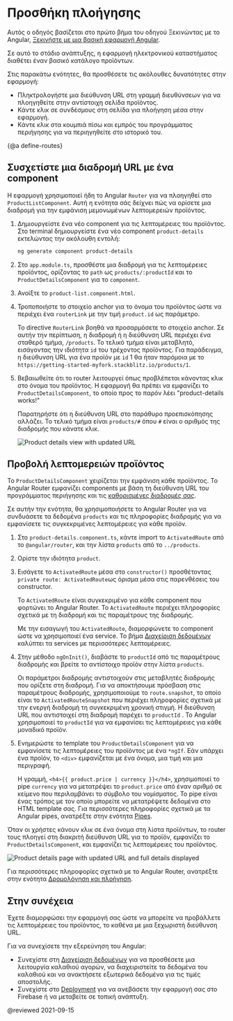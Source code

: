 # Προσθήκη πλοήγησης

Αυτός ο οδηγός βασίζεται στο πρώτο βήμα του οδηγού Ξεκινώντας με το Angular, [Ξεκινήστε με μια βασική εφαρμογή Angular](start "Get started with a basic Angular app").

Σε αυτό το στάδιο ανάπτυξης, η εφαρμογή ηλεκτρονικού καταστήματος διαθέτει έναν βασικό κατάλογο προϊόντων.

Στις παρακάτω ενότητες, θα προσθέσετε τις ακόλουθες δυνατότητες στην εφαρμογή:

* Πληκτρολογήστε μια διεύθυνση URL στη γραμμή διευθύνσεων για να πλοηγηθείτε στην αντίστοιχη σελίδα προϊόντος.
* Κάντε κλικ σε συνδέσμους στη σελίδα για πλοήγηση μέσα στην εφαρμογή.
* Κάντε κλικ στα κουμπιά πίσω και εμπρός του προγράμματος περιήγησης για να περιηγηθείτε στο ιστορικό του.

{@a define-routes}

## Συσχετίστε μια διαδρομή URL με ένα component

Η εφαρμογή χρησιμοποιεί ήδη το Angular `Router` για να πλοηγηθεί στο `ProductListComponent`.
Αυτή η ενότητα σάς δείχνει πώς να ορίσετε μια διαδρομή για την εμφάνιση μεμονωμένων λεπτομερειών προϊόντος.

1. Δημιουργείστε ένα νέο component για τις λεπτομέρειες του προϊόντος.
    Στο terminal δημιουργείστε ένα νέο component `product-details` εκτελώντας την ακόλουθη εντολή:

    ```sh
    ng generate component product-details
    ```

1. Στο `app.module.ts`, προσθέστε μια διαδρομή για τις λεπτομέρειες προϊόντος, ορίζοντας το `path` ως `products/:productId` και το `ProductDetailsComponent` για το `component`.

    <code-example header="src/app/app.module.ts" path="getting-started/src/app/app.module.ts" region="product-details-route">
    </code-example>

1. Ανοίξτε το `product-list.component.html`.

1. Τροποποιήστε το στοιχείο anchor για το όνομα του προϊόντος ώστε να περιέχει ένα `routerLink` με την τιμή `product.id` ως παράμετρο.

    <code-example header="src/app/product-list/product-list.component.html" path="getting-started/src/app/product-list/product-list.component.html" region="router-link">
    </code-example>

    Το directive `RouterLink` βοηθά να προσαρμόσετε το στοιχείο anchor.
    Σε αυτήν την περίπτωση, η διαδρομή ή η διεύθυνση URL περιέχει ένα σταθερό τμήμα, `/products`.
    Το τελικό τμήμα είναι μεταβλητό, εισάγοντας την ιδιότητα `id` του τρέχοντος προϊόντος.
    Για παράδειγμα, η διεύθυνση URL για ένα προϊόν με `id` 1 θα ήταν παρόμοια με το `https://getting-started-myfork.stackblitz.io/products/1`.

 1. Βεβαιωθείτε ότι το router λειτουργεί όπως προβλέπεται κάνοντας κλικ στο όνομα του προϊόντος.
    Η εφαρμογή θα πρέπει να εμφανίζει το `ProductDetailsComponent`, το οποίο προς το παρόν λέει "product-details works!"

    Παρατηρήστε ότι η διεύθυνση URL στο παράθυρο προεπισκόπησης αλλάζει.
    Το τελικό τμήμα είναι `products/#`  όπου `#` είναι ο αριθμός της διαδρομής που κάνατε κλικ.

    <div class="lightbox">
      <img src="generated/images/guide/start/product-details-works.png" alt="Product details view with updated URL">
    </div>

## Προβολή λεπτομερειών προϊόντος

Το `ProductDetailsComponent` χειρίζεται την εμφάνιση κάθε προϊόντος.
Το Angular Router εμφανίζει components με βάση τη διεύθυνση URL του προγράμματος περιήγησης και τις [καθορισμένες διαδρομές σας](#define-routes).

Σε αυτήν την ενότητα, θα χρησιμοποιήσετε το Angular Router για να συνδυάσετε τα δεδομένα `products` και τις πληροφορίες διαδρομής για να εμφανίσετε τις συγκεκριμένες λεπτομέρειες για κάθε προϊόν.

1. Στο `product-details.component.ts`, κάντε import το `ActivatedRoute` από το `@angular/router`, και την λίστα `products` από το `../products`.

    <code-example header="src/app/product-details/product-details.component.ts" path="getting-started/src/app/product-details/product-details.component.1.ts" region="imports">
    </code-example>

1. Ορίστε την ιδιότητα `product`.

    <code-example header="src/app/product-details/product-details.component.ts" path="getting-started/src/app/product-details/product-details.component.1.ts" region="product-prop">
    </code-example>

1. Εισάγετε το `ActivatedRoute` μέσα στο `constructor()` προσθέτοντας `private route: ActivatedRoute`ως όρισμα μέσα στις παρενθέσεις του constructor.

    <code-example header="src/app/product-details/product-details.component.ts" path="getting-started/src/app/product-details/product-details.component.1.ts" region="props-methods">
    </code-example>

    Το `ActivatedRoute` είναι συγκεκριμένο για κάθε component που φορτώνει το Angular Router.
    Το `ActivatedRoute` περιέχει πληροφορίες σχετικά με τη διαδρομή και τις παραμέτρους της διαδρομής.

    Με την εισαγωγή του `ActivatedRoute`, διαμορφώνετε το component ώστε να χρησιμοποιεί ένα service.
    Το βήμα [Διαχείριση δεδομένων](start/start-data "Try it: Managing Data") καλύπτει τα services με περισσότερες λεπτομέρειες.

1. Στην μέθοδο `ngOnInit()`, διαβάστε το `productId` από τις παραμέτρους διαδρομής και βρείτε το αντίστοιχο προϊόν στην λίστα `products`.

    <code-example path="getting-started/src/app/product-details/product-details.component.1.ts" header="src/app/product-details/product-details.component.ts" region="get-product">
    </code-example>

    Οι παράμετροι διαδρομής αντιστοιχούν στις μεταβλητές διαδρομής που ορίζετε στη διαδρομή.
    Για να αποκτήσουμε πρόσβαση στις παραμέτρους διαδρομής, χρησιμοποιούμε το `route.snapshot`, το οποίο είναι το `ActivatedRouteSnapshot` που περιέχει πληροφορίες σχετικά με την ενεργή διαδρομή τη συγκεκριμένη χρονική στιγμή.
    Η διεύθυνση URL που αντιστοιχεί στη διαδρομή παρέχει το `productId` .
    Το Angular χρησιμοποιεί το `productId` για να εμφανίσει τις λεπτομέρειες για κάθε μοναδικό προϊόν.

1. Ενημερώστε το template του `ProductDetailsComponent` για να εμφανίσετε τις λεπτομέρειες του προϊόντος με ένα `*ngIf`.
    Εάν υπάρχει ένα προϊόν, το `<div>` εμφανίζεται με ένα όνομα, μια τιμή και μια περιγραφή.

    <code-example header="src/app/product-details/product-details.component.html" path="getting-started/src/app/product-details/product-details.component.html" region="details">
    </code-example>

    Η γραμμή, `<h4>{{ product.price | currency }}</h4>`, χρησιμοποιεί το pipe `currency` για να μετατρέψει το `product.price` από έναν αριθμό σε κείμενο που περιλαμβάνει το σύμβολο του νομίσματος.
    Το pipe είναι ένας τρόπος με τον οποίο μπορείτε να μετατρέψετε δεδομένα στο HTML template σας.
    Για περισσότερες πληροφορίες σχετικά με τα Angular pipes, ανατρέξτε στην ενότητα [Pipes](guide/pipes "Pipes").

Όταν οι χρήστες κάνουν κλικ σε ένα όνομα στη λίστα προϊόντων, το router τους πλοηγεί στη διακριτή διεύθυνση URL για το προϊόν, εμφανίζει το `ProductDetailsComponent`, και εμφανίζει τις λεπτομέρειες του προϊόντος.

<div class="lightbox">
  <img src="generated/images/guide/start/product-details-routed.png" alt="Product details page with updated URL and full details displayed">
</div>

Για περισσότερες πληροφορίες σχετικά με το Angular Router, ανατρέξτε στην ενότητα [Δρομολόγηση και πλοήγηση](guide/router "Routing & Navigation guide").

## Στην συνέχεια

Έχετε διαμορφώσει την εφαρμογή σας ώστε να μπορείτε να προβάλλετε τις λεπτομέρειες του προϊόντος, το καθένα με μια ξεχωριστή διεύθυνση URL.

Για να συνεχίσετε την εξερεύνηση του Angular:

* Συνεχίστε στη [Διαχείριση δεδομένων](start/start-data "Try it: Managing Data") για να προσθέσετε μια λειτουργία καλαθιού αγορών, να διαχειριστείτε τα δεδομένα του καλαθιού και να ανακτήσετε εξωτερικά δεδομένα για τις τιμές αποστολής.
* Συνεχίστε στο [Deployment](start/start-deployment "Try it: Deployment") για να ανεβάσετε την εφαρμογή σας στο Firebase ή να μεταβείτε σε τοπική ανάπτυξη.

@reviewed 2021-09-15
